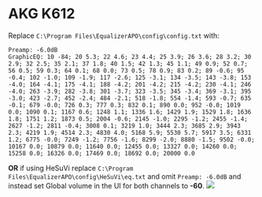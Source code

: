 # AKG K612
Replace `C:\Program Files\EqualizerAPO\config\config.txt` with:
```
Preamp: -6.0dB
GraphicEQ: 10 -84; 20 5.3; 22 4.6; 23 4.4; 25 3.9; 26 3.6; 28 3.2; 30 2.9; 32 2.5; 35 2.1; 37 1.8; 40 1.5; 42 1.3; 45 1.1; 49 0.9; 52 0.7; 56 0.5; 59 0.3; 64 0.1; 68 0.0; 73 0.5; 78 0.9; 83 0.2; 89 -0.6; 95 -0.4; 102 -1.0; 109 -1.9; 117 -2.6; 125 -3.1; 134 -3.5; 143 -3.8; 153 -4.0; 164 -4.1; 175 -4.1; 188 -4.2; 201 -4.2; 215 -4.2; 230 -4.1; 246 -4.0; 263 -3.9; 282 -3.8; 301 -3.7; 323 -3.5; 345 -3.4; 369 -3.1; 395 -3.0; 423 -2.7; 452 -2.4; 484 -2.1; 518 -1.8; 554 -1.4; 593 -0.7; 635 -0.1; 679 -0.0; 726 0.3; 777 0.3; 832 0.1; 890 0.0; 952 -0.0; 1019 0.0; 1090 0.1; 1167 0.6; 1248 1.1; 1336 1.6; 1429 1.9; 1529 1.8; 1636 1.8; 1751 1.2; 1873 0.5; 2004 -0.6; 2145 -1.0; 2295 -1.2; 2455 -1.4; 2627 -1.2; 2811 -0.4; 3008 0.1; 3219 1.0; 3444 2.3; 3685 2.9; 3943 2.3; 4219 1.9; 4514 2.3; 4830 4.0; 5168 5.9; 5530 5.7; 5917 3.5; 6331 1.2; 6775 -0.0; 7249 -1.2; 7756 -1.6; 8299 -2.0; 8880 -1.5; 9502 -0.0; 10167 0.0; 10879 0.0; 11640 0.0; 12455 0.0; 13327 0.0; 14260 0.0; 15258 0.0; 16326 0.0; 17469 0.0; 18692 0.0; 20000 0.0
```
**OR** if using HeSuVi replace `C:\Program Files\EqualizerAPO\config\HeSuVi\eq.txt` and omit `Preamp: -6.0dB` and instead set Global volume in the UI for both channels to **-60**.
![](https://raw.githubusercontent.com/jaakkopasanen/AutoEq/master/results/Headphone.com/innerfidelity/onear/AKG%20K612/AKG%20K612.png)